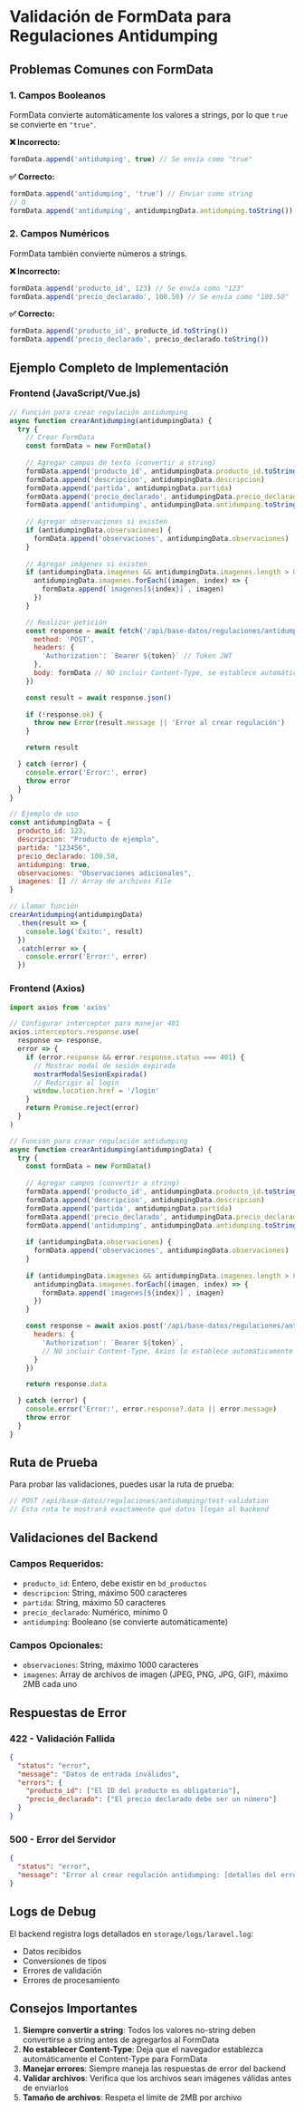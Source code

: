 # Validación de FormData para Regulaciones Antidumping

## Problemas Comunes con FormData

### 1. **Campos Booleanos**
FormData convierte automáticamente los valores a strings, por lo que `true` se convierte en `"true"`.

**❌ Incorrecto:**
```javascript
formData.append('antidumping', true) // Se envía como "true"
```

**✅ Correcto:**
```javascript
formData.append('antidumping', 'true') // Enviar como string
// O
formData.append('antidumping', antidumpingData.antidumping.toString())
```

### 2. **Campos Numéricos**
FormData también convierte números a strings.

**❌ Incorrecto:**
```javascript
formData.append('producto_id', 123) // Se envía como "123"
formData.append('precio_declarado', 100.50) // Se envía como "100.50"
```

**✅ Correcto:**
```javascript
formData.append('producto_id', producto_id.toString())
formData.append('precio_declarado', precio_declarado.toString())
```

## Ejemplo Completo de Implementación

### Frontend (JavaScript/Vue.js)

```javascript
// Función para crear regulación antidumping
async function crearAntidumping(antidumpingData) {
  try {
    // Crear FormData
    const formData = new FormData()
    
    // Agregar campos de texto (convertir a string)
    formData.append('producto_id', antidumpingData.producto_id.toString())
    formData.append('descripcion', antidumpingData.descripcion)
    formData.append('partida', antidumpingData.partida)
    formData.append('precio_declarado', antidumpingData.precio_declarado.toString())
    formData.append('antidumping', antidumpingData.antidumping.toString()) // Convertir boolean a string
    
    // Agregar observaciones si existen
    if (antidumpingData.observaciones) {
      formData.append('observaciones', antidumpingData.observaciones)
    }
    
    // Agregar imágenes si existen
    if (antidumpingData.imagenes && antidumpingData.imagenes.length > 0) {
      antidumpingData.imagenes.forEach((imagen, index) => {
        formData.append(`imagenes[${index}]`, imagen)
      })
    }

    // Realizar petición
    const response = await fetch('/api/base-datos/regulaciones/antidumping', {
      method: 'POST',
      headers: {
        'Authorization': `Bearer ${token}` // Token JWT
      },
      body: formData // NO incluir Content-Type, se establece automáticamente
    })

    const result = await response.json()
    
    if (!response.ok) {
      throw new Error(result.message || 'Error al crear regulación')
    }

    return result

  } catch (error) {
    console.error('Error:', error)
    throw error
  }
}

// Ejemplo de uso
const antidumpingData = {
  producto_id: 123,
  descripcion: "Producto de ejemplo",
  partida: "123456",
  precio_declarado: 100.50,
  antidumping: true,
  observaciones: "Observaciones adicionales",
  imagenes: [] // Array de archivos File
}

// Llamar función
crearAntidumping(antidumpingData)
  .then(result => {
    console.log('Éxito:', result)
  })
  .catch(error => {
    console.error('Error:', error)
  })
```

### Frontend (Axios)

```javascript
import axios from 'axios'

// Configurar interceptor para manejar 401
axios.interceptors.response.use(
  response => response,
  error => {
    if (error.response && error.response.status === 401) {
      // Mostrar modal de sesión expirada
      mostrarModalSesionExpirada()
      // Redirigir al login
      window.location.href = '/login'
    }
    return Promise.reject(error)
  }
)

// Función para crear regulación antidumping
async function crearAntidumping(antidumpingData) {
  try {
    const formData = new FormData()
    
    // Agregar campos (convertir a string)
    formData.append('producto_id', antidumpingData.producto_id.toString())
    formData.append('descripcion', antidumpingData.descripcion)
    formData.append('partida', antidumpingData.partida)
    formData.append('precio_declarado', antidumpingData.precio_declarado.toString())
    formData.append('antidumping', antidumpingData.antidumping.toString())
    
    if (antidumpingData.observaciones) {
      formData.append('observaciones', antidumpingData.observaciones)
    }
    
    if (antidumpingData.imagenes && antidumpingData.imagenes.length > 0) {
      antidumpingData.imagenes.forEach((imagen, index) => {
        formData.append(`imagenes[${index}]`, imagen)
      })
    }

    const response = await axios.post('/api/base-datos/regulaciones/antidumping', formData, {
      headers: {
        'Authorization': `Bearer ${token}`,
        // NO incluir Content-Type, Axios lo establece automáticamente para FormData
      }
    })

    return response.data

  } catch (error) {
    console.error('Error:', error.response?.data || error.message)
    throw error
  }
}
```

## Ruta de Prueba

Para probar las validaciones, puedes usar la ruta de prueba:

```javascript
// POST /api/base-datos/regulaciones/antidumping/test-validation
// Esta ruta te mostrará exactamente qué datos llegan al backend
```

## Validaciones del Backend

### Campos Requeridos:
- `producto_id`: Entero, debe existir en `bd_productos`
- `descripcion`: String, máximo 500 caracteres
- `partida`: String, máximo 50 caracteres
- `precio_declarado`: Numérico, mínimo 0
- `antidumping`: Booleano (se convierte automáticamente)

### Campos Opcionales:
- `observaciones`: String, máximo 1000 caracteres
- `imagenes`: Array de archivos de imagen (JPEG, PNG, JPG, GIF), máximo 2MB cada uno

## Respuestas de Error

### 422 - Validación Fallida
```json
{
  "status": "error",
  "message": "Datos de entrada inválidos",
  "errors": {
    "producto_id": ["El ID del producto es obligatorio"],
    "precio_declarado": ["El precio declarado debe ser un número"]
  }
}
```

### 500 - Error del Servidor
```json
{
  "status": "error",
  "message": "Error al crear regulación antidumping: [detalles del error]"
}
```

## Logs de Debug

El backend registra logs detallados en `storage/logs/laravel.log`:

- Datos recibidos
- Conversiones de tipos
- Errores de validación
- Errores de procesamiento

## Consejos Importantes

1. **Siempre convertir a string**: Todos los valores no-string deben convertirse a string antes de agregarlos al FormData
2. **No establecer Content-Type**: Deja que el navegador establezca automáticamente el Content-Type para FormData
3. **Manejar errores**: Siempre maneja las respuestas de error del backend
4. **Validar archivos**: Verifica que los archivos sean imágenes válidas antes de enviarlos
5. **Tamaño de archivos**: Respeta el límite de 2MB por archivo 